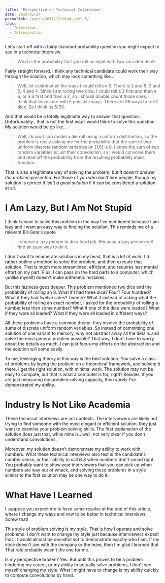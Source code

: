 ```yaml
---
title: 'Perspective on Technical Interviews'
date: 2018-02-27
permalink: /posts/2017/12/blog-post-5/
tags:
  - Interviews
  - Introspection
---
```



Let's start off with a fairly standard probability question you might expect to see in a technical interview.

> What is the probability that you roll an eight with two six sided dice?

Fairly straight forward.  I think any technical candidate could work their way through the solution, which may look something like...

> Well, let's think of all the ways I could roll an 8.  There is 2 and 6, 3 and 5, 4 and 4.  Since I am rolling two dice, I could roll a 2 first and then a 6, or a 6 first and then a 2, so I should double count those ones.  I think that leaves me with 5 possible ways.  There are 36 ways to roll 2 dice.  So I think its 5/36.

And that would be a totally legitimate way to answer that question.  Unfortunately , that is not the first way I would think to solve this question.  My solution would be go like...

> Well, I know I can model a die roll using a uniform distribution, so the problem is really asking me for the probability that the sum of two uniform discrete random variables on [1,6] is 8.  I know the sum of two random variables is just their convolution, so I would convolve them and read off the probability from the resulting probability mass function.

That is also a legitimate way of solving the problem, _but it doesn't answer the problem presented_.  For those of you who don't hire people, though my solution is correct _it isn't a good solution_ if it can be considered a solution at all. 

# I Am Lazy, But I Am Not Stupid
 
I think I chose to solve this problem in the way I've mentioned because I am lazy and I want an easy way to finding the solution.  This reminds me of a relevant Bill Gate's quote

>I choose a lazy person to do a hard job. Because a lazy person will find an easy way to do it.

I don't want to enumerate solutions in my head, that is a lot of work. I'd rather outline a method to solve the problem, and then execute that solution.  That is much more streamlined, efficient, and requires less mental effort on my part.  Plus, I can pass on the hard parts to a computer, which (unlike myself) doesn't make arithmetic mistakes.  

But this laziness goes deeper.  This problem mentioned two dice and the probability of rolling an 8.  What if I had three dice?  Four? Four hundred?  What if they had twelve sides? Twenty?  What if instead of asking what the probability of rolling an exact number, I asked for the probability of rolling a number less than some number? What if one of the dice were loaded?  What if they were all loaded? What if they were all loaded in different ways?

All these problems have a common theme: they involve the probability of sums of discrete uniform random variables.  So instead of committing one solution of one variant to memory, why not abstract away all the details and solve the most general problem possible?  That way, I don't have to worry about the details as much, I can just focus my efforts on the abstraction and the solution will come easily.

To me, leveraging theory in this way is the best solution.  You solve a class of problems by laying the problem on a theoretical framework, and solving it there.  I get the right solution, with minimal work.  The solution may not be easy to compute, but that is what a computer is for, right?  Besides, if you are just measuring my problem solving capacity, then _surely_ I've demonstrated my ability.


# Industry Is Not Like Academia

These technical interviews are not contests.  The interviewers are likely not trying to find someone with the most elegant or efficient solution, they just want to examine your problem solving skills.  The first explanation of the solution does just that, while mine is...well, not very clear if you don't understand convolutions.

Moreover, my solution doesn't demonstrate my ability to work with numbers. What these technical interviews also test is the candidate's number sense, or their ability to call _B.S_ when numbers don't sound right.  You probably want to show your interviewers that you can pick up when numbers are way out of whack, and solving these problems in a style similar to the first solution may be one way to do it.

# What Have I Learned

I suppose you expect me to have some resolve at the end of this article, where I change my ways and vow to be better in technical interviews.  Screw that!

This style of problem solving is my style.  That is how I operate and solve problems.  I don't want to change my style just because interviewers expect that.  It would almost be deceitful not to demonstrate exactly who I am.  If my style doesn't jive with the company or the team, then I'm glad I learned that.  That role probably wasn't the one for me.

Is my perspective brazen?  Yes.  But until this proves to be a problem hindering my career, or my ability to actually solve problems, I don't see myself changing my style.  What I might have to change is my ability quickly to compute convolutions by hand.

